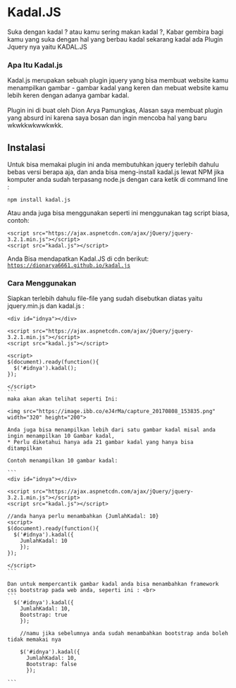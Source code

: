# Kadal.JS
Suka dengan kadal ? atau kamu sering makan kadal ?, Kabar gembira bagi kamu yang suka dengan hal yang berbau kadal sekarang kadal ada Plugin Jquery nya yaitu KADAL.JS
<br>
### Apa Itu Kadal.js
Kadal.js merupakan sebuah plugin jquery yang bisa membuat website kamu menampilkan gambar - gambar kadal yang keren dan mebuat website kamu lebih keren dengan adanya gambar kadal.
<br>
<br>
Plugin ini di buat oleh Dion Arya Pamungkas, Alasan saya membuat plugin yang absurd ini karena saya bosan dan ingin mencoba hal yang baru wkwkkwkwwkwkk.

## Instalasi
Untuk bisa memakai plugin ini anda membutuhkan jquery terlebih dahulu bebas versi berapa aja, dan anda bisa meng-install kadal.js lewat NPM jika komputer anda sudah terpasang node.js dengan cara ketik di command line :<br>

````
npm install kadal.js
````

Atau anda juga bisa menggunakan seperti ini menggunakan tag script biasa, contoh:


```
<script src="https://ajax.aspnetcdn.com/ajax/jQuery/jquery-3.2.1.min.js"></script>
<script src="kadal.js"></script>
```

Anda Bisa mendapatkan Kadal.JS di cdn berikut:<br>
<code>https://dionarya6661.github.io/kadal.js</code>

### Cara Menggunakan
Siapkan terlebih dahulu file-file yang sudah disebutkan diatas yaitu jquery.min.js dan kadal.js :<br>

````
<div id="idnya"></div>

<script src="https://ajax.aspnetcdn.com/ajax/jQuery/jquery-3.2.1.min.js"></script>
<script src="kadal.js"></script>

<script>
$(document).ready(function(){
  $('#idnya').kadal();
});

</script>
```
maka akan akan telihat seperti Ini:

<img src="https://image.ibb.co/eJ4rMa/capture_20170808_153835.png" width="320" height="200">

Anda juga bisa menampilkan lebih dari satu gambar kadal misal anda ingin menampilkan 10 Gambar kadal,
* Perlu diketahui hanya ada 21 gambar kadal yang hanya bisa ditampilkan

Contoh menampilkan 10 gambar kadal:

```
<div id="idnya"></div>

<script src="https://ajax.aspnetcdn.com/ajax/jQuery/jquery-3.2.1.min.js"></script>
<script src="kadal.js"></script>

//anda hanya perlu menambahkan {JumlahKadal: 10}
<script>
$(document).ready(function(){
  $('#idnya').kadal({
    JumlahKadal: 10
    });
});

</script>
```

Dan untuk mempercantik gambar kadal anda bisa menambahkan framework css bootstrap pada web anda, seperti ini : <br>
```
  $('#idnya').kadal({
    JumlahKadal: 10,
    Bootstrap: true
    });

    //namu jika sebelumnya anda sudah menambahkan bootstrap anda boleh tidak memakai nya

    $('#idnya').kadal({
      JumlahKadal: 10,
      Bootstrap: false
      });

```

